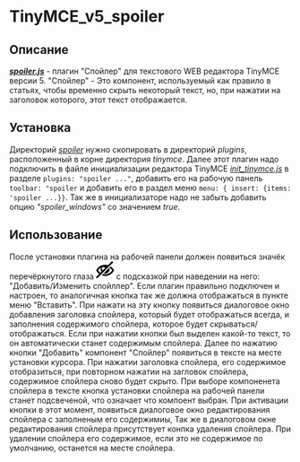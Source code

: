 # TinyMCE_v5_spoiler

## Описание
***[spoiler.js](spoiler/plugin.js)*** - плагин "Спойлер" для текстового WEB редактора TinyMCE версии 5. "Спойлер" - Это компонент, используемый как правило в статьях, чтобы временно скрыть некоторый текст, но, при нажатии на заголовок которого, этот текст отображается.

## Установка
Директорий *[spoiler](spoiler)* нужно скопировать в директорий *plugins*, расположенный в корне директория *tinymce*. Далее этот плагин надо подключить в файле инициализации редактора TinyMCE *[init_tinymce.js](init_tinymce.js)* в разделе `plugins: "spoiler ..."`, добавить его на рабочую панель `toolbar: "spoiler` и добавить его в раздел меню `menu: { insert: {items: 'spoiler ...}}`. Так же в инициализаторе надо не забыть добавить опцию *"spoiler_windows"* со значением *true*.

## Использование
После установки плагина на рабочей панели должен появиться значёк перечёркнутого глаза ![img_spoiler](spoiler/img/eye-blocked.png) с подсказкой при наведении на него: "Добавить/Изменить спойллер". Если плагин правильно подключен и настроен, то аналогичная кнопка так же должна отображаться в пункте меню "Вставить". При нажати на эту кнопку появиться диалоговое окно добавления заголовка спойлера, который будет отображаться всегда, и заполнения содержимого спойлера, которое будет скрываться/отображаться. Если при нажатии кнопки был выделен какой-то текст, то он автоматически станет содержимым спойлера. Далее по нажатию кнопки "Добавить" компонент "Спойлер" появиться в тексте на месте установки курсора. При нажатии заголовка спойлера, его содержимое отобразиться, при повторном нажатии на загловок спойлера, содержимое спойлера сново будет скрыто.
При выборе компоненета спойлера в тексте кнопка установки спойлера на рабочей панели станет подсвеченой, что означает что компоент выбран. При активации кнопки в этот момент, появиться диалоговое окно редактирования спойлера с заполненым его содержимиы, Так же в диалоговом окне редактирования спойлера присутствует конпка удаления спойлера. При удалении спойлера его содержимое, если это не содержимое по умолчанию, останется на месте спойлера.
